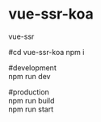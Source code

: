 # vue-ssr-koa
vue-ssr

#cd vue-ssr-koa
npm i

#development  
npm run dev

#production  
npm run build  
npm run start  
